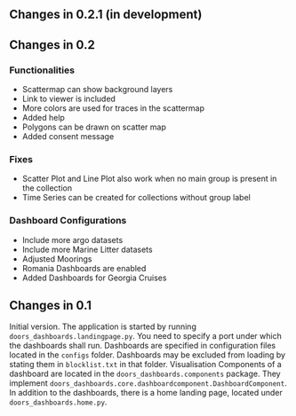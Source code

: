 ## Changes in 0.2.1 (in development)

## Changes in 0.2

### Functionalities

* Scattermap can show background layers
* Link to viewer is included
* More colors are used for traces in the scattermap
* Added help
* Polygons can be drawn on scatter map
* Added consent message

### Fixes

* Scatter Plot and Line Plot also work when no main group is present in the 
  collection
* Time Series can be created for collections without group label

### Dashboard Configurations

* Include more argo datasets
* Include more Marine Litter datasets
* Adjusted Moorings
* Romania Dashboards are enabled
* Added Dashboards for Georgia Cruises

## Changes in 0.1

Initial version. 
The application is started by running `doors_dashboards.landingpage.py`.
You need to specify a port under which the dashboards shall run.
Dashboards are specified in configuration files located in the `configs` folder.
Dashboards may be excluded from loading by stating them in `blocklist.txt` in 
that folder.
Visualisation Components of a dashboard are located in the 
`doors_dashboards.components` package.
They implement `doors_dashboards.core.dashboardcomponent.DashboardComponent`.
In addition to the dashboards, there is a home landing page, 
located under `doors_dashboards.home.py`.
    